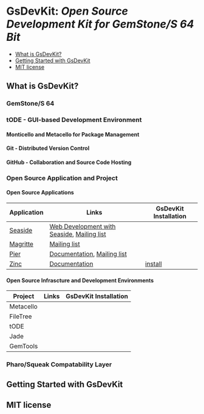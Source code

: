GsDevKit: *Open Source Development Kit for GemStone/S 64 Bit*
============

* [What is GsDevKit?](#what-is-gsdevkit)
* [Getting Started with GsDevKit](#getting-started-with-gsdevkit)
* [MIT license](#mit-license)

## What is GsDevKit?
### GemStone/S 64 
### tODE - GUI-based Development Environment
#### Monticello and Metacello for Package Management
#### Git - Distributed Version Control
#### GitHub - Collaboration and Source Code Hosting
### Open Source Application and Project 
#### Open Source Applications 
| Application | Links | GsDevKit Installation  |
----------|----------|-----------------------|
| [Seaside][1] | [Web Development with Seaside][2], [Mailing list][3] | |
| [Magritte][4]| [Mailing list][5] | |
| [Pier][6]|[Documentation][7], [Mailing list][5] | |
| [Zinc][8] |[Documentation][9] | [install][10] |

#### Open Source Infrascture and Development Environments
| Project | Links | GsDevKit Installation  |
----------|----------|-----------------------|
|Metacello| | |
|FileTree| | |
|tODE| | |
|Jade| | | 
|GemTools| | |

### Pharo/Squeak Compatability Layer

## Getting Started with GsDevKit

## MIT license

[1]: http://www.seaside.st/
[2]: http://book.seaside.st/book
[3]: http://www.seaside.st/community/mailinglist
[4]: https://code.google.com/p/magritte-metamodel/
[5]: https://www.iam.unibe.ch/mailman/listinfo/smallwiki
[6]: http://www.piercms.com/
[7]: http://www.piercms.com/doc
[8]: http://zn.stfx.eu/zn/index.html
[9]: https://github.com/svenvc/zinc/blob/master/zinc-http-components-paper.md#http
[10]: https://github.com/GsDevKit/zinc#loading-into-gemstone
